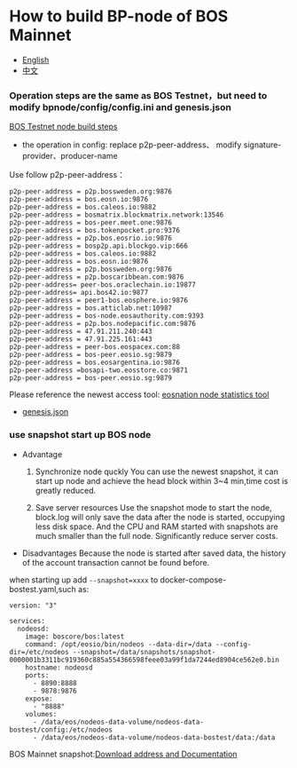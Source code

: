 # How to build  BP-node of  BOS Mainnet

- [English](deploy-mainnetbp-EN.md)
- [中文](deploy-mainnetbp.md)

### Operation steps are the same as BOS Testnet，but need to modify bpnode/config/config.ini and genesis.json

[BOS Testnet node build steps](https://github.com/boscore/bos-testnet/blob/master/README.md)

- the operation in config: replace p2p-peer-address、 modify signature-provider、producer-name

Use follow p2p-peer-address：
```
p2p-peer-address = p2p.bossweden.org:9876
p2p-peer-address = bos.eosn.io:9876
p2p-peer-address = bos.caleos.io:9882
p2p-peer-address = bosmatrix.blockmatrix.network:13546
p2p-peer-address = bos-peer.meet.one:9876
p2p-peer-address = bos.tokenpocket.pro:9376
p2p-peer-address = p2p.bos.eosrio.io:9876
p2p-peer-address = bosp2p.api.blockgo.vip:666
p2p-peer-address = bos.caleos.io:9882
p2p-peer-address = bos.eosn.io:9876
p2p-peer-address = p2p.bossweden.org:9876
p2p-peer-address = p2p.boscaribbean.com:9876
p2p-peer-address= peer-bos.oraclechain.io:19877
p2p-peer-address= api.bos42.io:9877
p2p-peer-address = peer1-bos.eosphere.io:9876
p2p-peer-address = bos.atticlab.net:10987
p2p-peer-address = bos-node.eosauthority.com:9393
p2p-peer-address = p2p.bos.nodepacific.com:9876
p2p-peer-address = 47.91.211.240:443
p2p-peer-address = 47.91.225.161:443
p2p-peer-address = peer-bos.eospacex.com:88
p2p-peer-address = bos-peer.eosio.sg:9879
p2p-peer-address = bos.eosargentina.io:9876
p2p-peer-address =bosapi-two.eosstore.co:9871
p2p-peer-address = bos-peer.eosio.sg:9879
```
Please reference the newest  access tool: [eosnation node statistics tool](https://validate.eosnation.io/bos/reports/endpoints.html)


- [genesis.json](https://github.com/boscore/bosres/blob/master/genesis.json)


### use snapshot start up BOS node

- Advantage
  1. Synchronize node quckly
  You can use the newest snapshot, it can start up node and achieve the head block within 3~4 min,time cost is greatly reduced.
  
  2. Save server resources 
  Use the snapshot mode to start the node, block.log will only save the data after the node is started, occupying less disk space. And the CPU and RAM started with snapshots are much smaller than the full node. Significantly reduce server costs.
- Disadvantages
  Because the node is started after saved data, the history of the account transaction cannot be found before.


when starting up add ```--snapshot=xxxx``` to docker-compose-bostest.yaml,such as:
```
version: "3"

services:
  nodeosd:
    image: boscore/bos:latest
    command: /opt/eosio/bin/nodeos --data-dir=/data --config-dir=/etc/nodeos --snapshot=/data/snapshots/snapshot-0000001b3311bc919360c885a554366598feee03a99f1da7244ed8904ce562e0.bin
    hostname: nodeosd
    ports:
      - 8890:8888
      - 9878:9876
    expose:
      - "8888"
    volumes:
      - /data/eos/nodeos-data-volume/nodeos-data-bostest/config:/etc/nodeos
      - /data/eos/nodeos-data-volume/nodeos-data-bostest/data:/data
```

BOS Mainnet snapshot:[Download address and Documentation](https://eosnode.tools/snapshots/bos)
